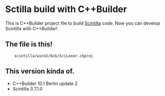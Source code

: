 Sctilla build with C++Builder
=============================

This is C++Builder project file to build [Scintilla](http://www.scintilla.org/) code. Now you can develop Scintilla with C++Builder!

The file is this!
-----------------

        scintilla/win32/bcb/SciLexer.cbproj

This version kinda of.
----------------------

  - C++Builder 10.1 Berlin update 2
  - Scintilla 3.7.1.0
